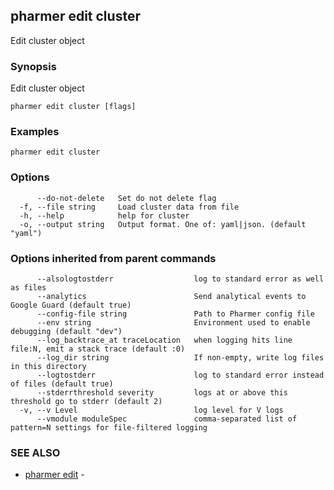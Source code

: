 ## pharmer edit cluster

Edit cluster object

### Synopsis


Edit cluster object

```
pharmer edit cluster [flags]
```

### Examples

```
pharmer edit cluster
```

### Options

```
      --do-not-delete   Set do not delete flag
  -f, --file string     Load cluster data from file
  -h, --help            help for cluster
  -o, --output string   Output format. One of: yaml|json. (default "yaml")
```

### Options inherited from parent commands

```
      --alsologtostderr                  log to standard error as well as files
      --analytics                        Send analytical events to Google Guard (default true)
      --config-file string               Path to Pharmer config file
      --env string                       Environment used to enable debugging (default "dev")
      --log_backtrace_at traceLocation   when logging hits line file:N, emit a stack trace (default :0)
      --log_dir string                   If non-empty, write log files in this directory
      --logtostderr                      log to standard error instead of files (default true)
      --stderrthreshold severity         logs at or above this threshold go to stderr (default 2)
  -v, --v Level                          log level for V logs
      --vmodule moduleSpec               comma-separated list of pattern=N settings for file-filtered logging
```

### SEE ALSO
* [pharmer edit](pharmer_edit.md)	 - 

